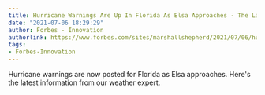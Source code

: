 ```yaml
---
title: Hurricane Warnings Are Up In Florida As Elsa Approaches - The Latest
date: "2021-07-06 18:29:29"
author: Forbes - Innovation
authorlink: https://www.forbes.com/sites/marshallshepherd/2021/07/06/hurricane-warnings-are-up-in-florida-as-elsa-approachesthe-latest/
tags:
- Forbes-Innovation
---
```

Hurricane warnings are now posted for Florida as Elsa approaches. Here's the latest information from our weather expert.